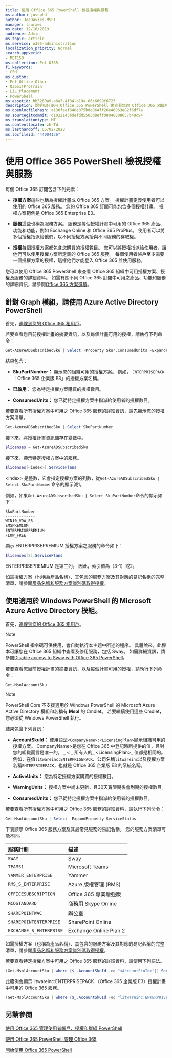 ```yaml
---
title: 使用 Office 365 PowerShell 檢視授權與服務
ms.author: josephd
author: JoeDavies-MSFT
manager: laurawi
ms.date: 12/16/2019
audience: Admin
ms.topic: article
ms.service: o365-administration
localization_priority: Normal
search.appverid:
- MET150
ms.collection: Ent_O365
f1.keywords:
- CSH
ms.custom:
- Ent_Office_Other
- O365ITProTrain
- LIL_Placement
- PowerShell
ms.assetid: bb5260a9-a6a3-4f34-b19a-06c6699f6723
description: 說明如何使用 Office 365 PowerShell 來查看您的 Office 365 組織中提供的授權方案、服務和授權的相關資訊。
ms.openlocfilehash: a130faef640e875bde864ff26e46863e82f6df7a
ms.sourcegitcommit: d1022143bdefdd5583d8eff08046808657b49c94
ms.translationtype: MT
ms.contentlocale: zh-TW
ms.lasthandoff: 05/02/2020
ms.locfileid: "44004136"
---
```

# <a name="view-licenses-and-services-with-office-365-powershell"></a>使用 Office 365 PowerShell 檢視授權與服務

每個 Office 365 訂閱包含下列元素：

- **授權方案**這些也稱為授權計畫或 Office 365 方案。 授權計畫定義使用者可以使用的 Office 365 服務。 您的 Office 365 訂閱可能包含多個授權計畫。 授權方案範例是 Office 365 Enterprise E3。
    
- **服務**這些也稱為服務方案。 服務是每個授權計畫中可用的 Office 365 產品、功能和功能，例如 Exchange Online 和 Office 365 ProPlus。 使用者可以將多個授權指派給他們，以不同授權方案授與不同服務的存取權。
    
- **授權**每個授權方案都包含您購買的授權數目。 您可以將授權指派給使用者，讓他們可以使用授權方案所定義的 Office 365 服務。 每個使用者帳戶至少需要一個授權方案的授權，這樣他們才能登入 Office 365 並使用服務。
    
您可以使用 Office 365 PowerShell 來查看 Office 365 組織中可用授權方案、授權及服務的詳細資料。 如需有關不同 Office 365 訂閱中可用之產品、功能和服務的詳細資訊，請參閱[Office 365 方案選項](https://go.microsoft.com/fwlink/p/?LinkId=691147)。


## <a name="use-the-azure-active-directory-powershell-for-graph-module"></a>針對 Graph 模組，請使用 Azure Active Directory PowerShell

首先，[連線到您的 Office 365 租用戶](connect-to-office-365-powershell.md#connect-with-the-azure-active-directory-powershell-for-graph-module)。
  
若要查看您目前授權計畫的摘要資訊，以及每個計畫可用的授權，請執行下列命令：
  
```powershell
Get-AzureADSubscribedSku | Select -Property Sku*,ConsumedUnits -ExpandProperty PrepaidUnits
```

結果包含：
  
- **SkuPartNumber：** 顯示您的組織可用的授權方案。 例如， `ENTERPRISEPACK` 「Office 365 企業版 E3」的授權方案名稱。
    
- **已啟用：** 您為特定授權方案購買的授權數目。
    
- **ConsumedUnits：** 您已從特定授權方案中指派給使用者的授權數目。
    
若要查看所有授權方案中可用之 Office 365 服務的詳細資訊，請先顯示您的授權方案清單。

```powershell
Get-AzureADSubscribedSku | Select SkuPartNumber
```

接下來，將授權計畫資訊儲存在變數中。

```powershell
$licenses = Get-AzureADSubscribedSku
```

接下來，顯示特定授權方案中的服務。

```powershell
$licenses[<index>].ServicePlans
```

\<index> 是整數，它會指定授權方案的列數，從`Get-AzureADSubscribedSku | Select SkuPartNumber`命令的顯示減1。

例如，如果`Get-AzureADSubscribedSku | Select SkuPartNumber`命令的顯示如下：

```powershell
SkuPartNumber
-------------
WIN10_VDA_E5
EMSPREMIUM
ENTERPRISEPREMIUM
FLOW_FREE
```

顯示 ENTERPRISEPREMIUM 授權方案之服務的命令如下：

```powershell
$licenses[2].ServicePlans
```

ENTERPRISEPREMIUM 是第三列。 因此，索引值為（3-1）或2。

如需授權方案（也稱為產品名稱）、其包含的服務方案及其對應的易記名稱的完整清單，請參閱[產品名稱和服務方案識別碼取得授權](https://docs.microsoft.com/azure/active-directory/users-groups-roles/licensing-service-plan-reference)。

## <a name="use-the-microsoft-azure-active-directory-module-for-windows-powershell"></a>使用適用於 Windows PowerShell 的 Microsoft Azure Active Directory 模組。

首先，[連線到您的 Office 365 租用戶](connect-to-office-365-powershell.md#connect-with-the-microsoft-azure-active-directory-module-for-windows-powershell)。

>[!Note]
>PowerShell 指令碼可供使用，會自動執行本主題中所述的程序。 具體說來，此腳本可讓您在 Office 365 組織中查看及停用服務，包括 Sway。 如需詳細資訊，請參閱[Disable access to Sway with Office 365 PowerShell](disable-access-to-sway-with-office-365-powershell.md)。
>
    
若要查看您目前授權計畫的摘要資訊，以及每個計畫可用的授權，請執行下列命令：
  
```powershell
Get-MsolAccountSku
```

>[!Note]
>PowerShell Core 不支援適用於 Windows PowerShell 的 Microsoft Azure Active Directory 模組和名稱有 **Msol** 的 Cmdlet。 若要繼續使用這些 Cmdlet，您必須從 Windows PowerShell 執行。
>

結果包含下列資訊：
  
- **AccountSkuId：** 使用語法`<CompanyName>:<LicensingPlan>`顯示組織可用的授權方案。  CompanyName>是您在 Office 365 中登記時所提供的值，且對您的組織而言是唯一的。 _ \< _ 所有人的_ \<LicensingPlan>_ 值都是相同的。 例如，在值`litwareinc:ENTERPRISEPACK`、公司名稱`litwareinc`以及授權方案名稱`ENTERPRISEPACK`，也就是 Office 365 企業版 E3 的系統名稱。
    
- **ActiveUnits：** 您為特定授權方案購買的授權數目。
    
- **WarningUnits：** 授權方案中尚未更新，且30天寬限期後會到期的授權數目。
    
- **ConsumedUnits：** 您已從特定授權方案中指派給使用者的授權數目。
    
若要查看所有授權方案中可用之 Office 365 服務的詳細資料，請執行下列命令：
  
```powershell
Get-MsolAccountSku | Select -ExpandProperty ServiceStatus
```

下表顯示 Office 365 服務方案及其最常見服務的易記名稱。 您的服務方案清單可能不同。 
  
|**服務計劃**|**描述**|
|:-----|:-----|
| `SWAY` <br/> |Sway  <br/> |
| `TEAMS1` <br/> |Microsoft Teams  <br/> |
| `YAMMER_ENTERPRISE` <br/> |Yammer  <br/> |
| `RMS_S_ENTERPRISE` <br/> |Azure 版權管理 (RMS)  <br/> |
| `OFFICESUBSCRIPTION` <br/> |Office 365 專業增強版  <br/> |
| `MCOSTANDARD` <br/> |商務用 Skype Online  <br/> |
| `SHAREPOINTWAC` <br/> |辦公室  <br/> |
| `SHAREPOINTENTERPRISE` <br/> |SharePoint Online  <br/> |
| `EXCHANGE_S_ENTERPRISE` <br/> |Exchange Online Plan 2  <br/> |
   
如需授權方案（也稱為產品名稱）、其包含的服務方案及其對應的易記名稱的完整清單，請參閱[產品名稱和服務方案識別碼取得授權](https://docs.microsoft.com/azure/active-directory/users-groups-roles/licensing-service-plan-reference)。

若要查看特定授權方案中可用之 Office 365 服務的詳細資料，請使用下列語法。
  
```powershell
(Get-MsolAccountSku | where {$_.AccountSkuId -eq "<AccountSkuId>"}).ServiceStatus
```

此範例會顯示 litwareinc:ENTERPRISEPACK （Office 365 企業版 E3）授權計畫中可用的 Office 365 服務。
  
```powershell
(Get-MsolAccountSku | where {$_.AccountSkuId -eq "litwareinc:ENTERPRISEPACK"}).ServiceStatus
```

## <a name="see-also"></a>另請參閱

[使用 Office 365 管理使用者帳戶、授權和群組 PowerShell](manage-user-accounts-and-licenses-with-office-365-powershell.md)
  
[使用 Office 365 PowerShell 管理 Office 365](manage-office-365-with-office-365-powershell.md)
  
[開始使用 Office 365 PowerShell](getting-started-with-office-365-powershell.md)
